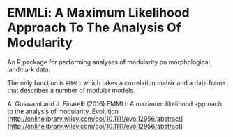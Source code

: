 EMMLi: A Maximum Likelihood Approach To The Analysis Of Modularity
====================================================================


An R package for performing analyses of modularity on morphological landmark data.

The only function is `EMMLi` which takes a correlation matrix and a data frame that describes a number of modular models.

A. Goswami and J. Finarelli (2016) EMMLi: A maximum likelihood approach to the analysis of modularity.
Evolution [http://onlinelibrary.wiley.com/doi/10.1111/evo.12956/abstract](http://onlinelibrary.wiley.com/doi/10.1111/evo.12956/abstract)




